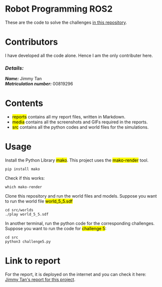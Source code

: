 # Robot Programming ROS2 
These are the code to solve the challenges [in this repository](https://mygit.th-deg.de/gaydos/tb3-maze-challenges).

# Contributors
I have developed all the code alone. Hence I am the only contributer here. 

### ***Details:***  
***Name:*** Jimmy Tan   
***Matriculation number:*** 00819296 

# Contents 
- <mark>reports</mark> contains all my report files, written in Markdown.
- <mark>media</mark> contains all the screenshots and GIFs required in the reports.
- <mark>src</mark> contains all the python codes and world files for the simulations. 

# Usage 
Install the Python Library <mark>mako</mark>. This project uses the <mark>mako-render</mark> tool. 

    pip install mako

Check if this works: 

    which mako-render 

Clone this repository and run the world files and models. Suppose you want to run the world file <mark>world_5_5.sdf</mark>

    cd src/worlds
    ./play world_5_5.sdf 

In another terminal, run the python code for the corresponding challenges. Suppose you want to run the code for <mark>challenge 5</mark>:

    cd src 
    python3 challenge5.py 

# Link to report

For the report, it is deployed on the internet and you can check it here: [Jimmy Tan's report for this project](https://joan.th-deg.de/~jt27296/sphinx-book-template/).
